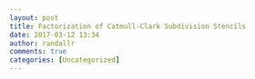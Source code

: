 ```yaml
---
layout: post
title: Factorization of Catmull-Clark Subdivision Stencils
date: 2017-03-12 13:34
author: randallr
comments: true
categories: [Uncategorized]
---
```


